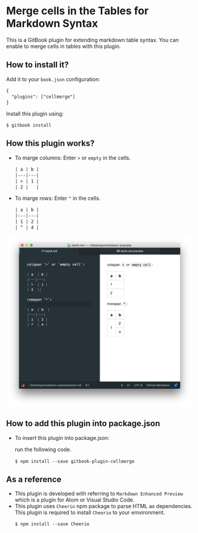 # Merge cells in the Tables for Markdown Syntax
This is a GitBook plugin for extending markdown table syntax. You can enable to merge cells in tables with this plugin. 

## How to install it?
Add it to your `book.json` configuration:

```
{
  "plugins": ["cellmerge"]
}
```

Install this plugin using:

```
$ gitbook install
```

## How this plugin works?

* To marge columns:
  Enter `>` or `empty` in the cells.

  ```
  | a | b |
  |---|---|
  | > | 1 |
  | 2 |   |
  ```

* To marge rows:
  Enter `^` in the cells.

  ```
  | a | b |
  |---|---|
  | 1 | 2 |
  | ^ | 4 |
  ```
![sample](img/sample.png)

## How to add this plugin into package.json

* To insert this plugin into package.json:
  
  run the following code.

  `$ npm install --save gitbook-plugin-cellmerge`

## As a reference

* This plugin is developed with referring to `Markdown Enhanced Preview` which is a plugin for Atom or Visual Studio Code.
* This plugin uses `Cheerio` npm package to parse HTML as dependencies. This plugin is required to install `Cheerio` to your emvironment.
    ```
    $ npm install --save Cheerio
    ```
